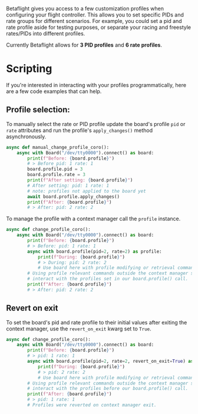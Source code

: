 Betaflight gives you access to a few customization profiles when configuring your flight controller. This allows you to set specific PIDs and rate groups for different scenarios. For example, you could set a pid and rate profile aside for testing purposes, or separate your racing and freestyle rates/PIDs into different profiles.

Currently Betaflight allows for **3 PID profiles** and **6 rate profiles**.

# Scripting

If you're interested in interacting with your profiles programmatically, here are a few code examples that can help.

## Profile selection:

To manually select the rate or PID profile update the board's profile `pid` or `rate` attributes and run the profile's `apply_changes()` method asynchronously.

```python hl_lines="5 6 10"
async def manual_change_profile_coro():
    async with Board("/dev/tty0000").connect() as board:
        print(f"Before: {board.profile}")
        # > Before pid: 1 rate: 1
        board.profile.pid = 3
        board.profile.rate = 3
        print(f"After setting: {board.profile}")
        # After setting: pid: 1 rate: 1
        # note: profiles not applied to the board yet
        await board.profile.apply_changes()
        print(f"After: {board.profile}")
        # > After: pid: 2 rate: 2
```

To manage the profile with a context manager call the `profile` instance.

```python hl_lines="5"
async def change_profile_coro():
    async with Board("/dev/tty0000").connect() as board:
        print(f"Before: {board.profile}")
        # > Before: pid: 1 rate: 1
        async with board.profile(pid=2, rate=2) as profile:
            print(f"During: {board.profile}")
            # > During: pid: 2 rate: 2
            # Use board here with profile modifying or retrieval commands.
        # Using profile relevant commands outside the context manager scope should
        # interact with the profiles set in our board.profile() call.
        print(f"After: {board.profile}")
        # > After: pid: 2 rate: 2
```

## Revert on exit

To set the board's pid and rate profile to their initial values after exiting the context manager, use the `revert_on_exit` kwarg set to `True`.

```python hl_lines="5"
async def change_profile_coro():
    async with Board("/dev/tty0000").connect() as board:
        print(f"Before: {board.profile}")
        # > pid: 1 rate: 1
        async with board.profile(pid=2, rate=2, revert_on_exit=True) as profile:
            print(f"During: {board.profile}")
            # > pid: 2 rate: 2
            # Use board here with profile modifying or retrieval commands.
        # Using profile relevant commands outside the context manager scope should
        # interact with the profiles before our board.profile() call.
        print(f"After: {board.profile}")
        # > pid: 1 rate: 1
        # Profiles were reverted on context manager exit.
```
